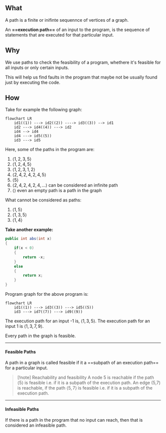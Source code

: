 ## What

A path is a finite or inifinte sequennce of vertices of a graph.

An **==execution path==** of an input to the program, is the sequence of statements that are executed for that particular input.

## Why

We use paths to check the feasibility of a program, whethere it's feasible for all inputs or only certain inputs. 

This will help us find faults in the program that maybe not be usually found just by executing the code.

## How

Take for example the following graph:

```mermaid
flowchart LR
	id1((1)) ---> id2((2)) ----> id3((3)) --> id1
	id2 ---> id4((4)) ---> id2
	id4 --> id4
	id4 ---> id5((5))
	id3 ---> id5
```
Here, some of the paths in the program are:
1. $\langle 1,2,3,5 \rangle$
2. $\langle 1,2,4,5 \rangle$
3. $\langle 1,2,3,1,2 \rangle$
4. $\langle 2,4,2,4,2,4,5 \rangle$
5. $\langle 5 \rangle$
6. $\langle 2,4,2,4,2,4,... \rangle$ can be considered an infinite path
7. $\langle \rangle$ even an empty path is a path in the graph

What cannot be considered as paths:
1. $\langle 1,5 \rangle$
2. $\langle 1,3,5 \rangle$
3. $\langle 1,4 \rangle$

**Take another example:**

```Java
public int abs(int x)
{
	if(x < 0)
	{
		return -x;
	}
	else
	{
		return x;
	}
}
```

Program graph for the above program is:

```mermaid
flowchart LR
	id1((1)) ---> id3((3)) ---> id5((5))
	id3 ---> id7((7)) ---> id9((9))
```

The execution path for an input -1 is, $\langle 1,3,5 \rangle$.
The execution path for an input 1 is $\langle 1,3,7,9 \rangle$.

Every path in the graph is feasible.

---

#### Feasible Paths

A path in a graph is called feasible if it a ==subpath of an execution path== for a particular input.

>[!note] Reachability and feasibility
>A node 5 is reachable if the path $\langle 5 \rangle$ is feasible i.e. if it is a subpath of the execution path.
>An edge (5,7) is reachable, if the path $\langle 5,7 \rangle$ is feasible i.e. if it is a subpath of the execution path.


---

#### Infeasible Paths

If there is a path in the program that no input can reach, then that is considered an infeasible path.



